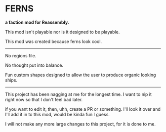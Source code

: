# FERNS

**a faction mod for Reassembly.**

This mod isn't playable nor is it designed to be playable.

This mod was created because ferns look cool.

- - -

No regions file.

No thought put into balance.

Fun custom shapes designed to allow the user to produce organic looking ships.

- - -

This project has been nagging at me for the longest time. I want to nip it right
now so that I don't feel bad later.

if you want to edit it, then, uhh, create a PR or something. I'll look it over and I'll add it in to this mod, would be kinda fun I guess.

I will not make any more large changes to this project, for it is done to me.

